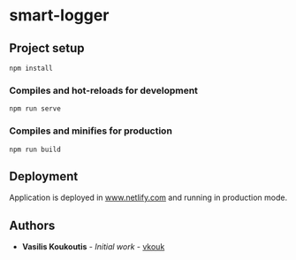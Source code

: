 # smart-logger

## Project setup
```
npm install
```

### Compiles and hot-reloads for development
```
npm run serve
```

### Compiles and minifies for production
```
npm run build
```

## Deployment

Application is deployed in www.netlify.com and running in production mode.

## Authors

* **Vasilis Koukoutis** - *Initial work* - [vkouk](https://github.com/vkouk)
